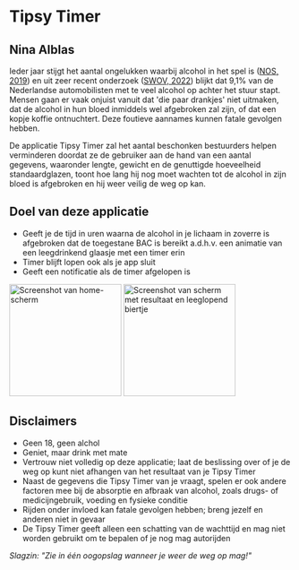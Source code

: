 # Tipsy Timer
## Nina Alblas
Ieder jaar stijgt het aantal ongelukken waarbij alcohol in het spel is ([NOS, 2019](https://nos.nl/artikel/2308458-zorgwekkende-toename-aantal-verkeersdoden-door-alcohol-meer-dan-verdubbeld)) en uit zeer recent onderzoek ([SWOV, 2022](https://swov.nl/nl/nieuws/nederlandse-weggebruikers-europees-perspectief-resultaten-van-het-esra2-onderzoek)) blijkt dat 9,1% van de Nederlandse automobilisten met te veel alcohol op achter het stuur stapt. Mensen gaan er vaak onjuist vanuit dat 'die paar drankjes' niet uitmaken, dat de alcohol in hun bloed inmiddels wel afgebroken zal zijn, of dat een kopje koffie ontnuchtert. Deze foutieve aannames kunnen fatale gevolgen hebben.

De applicatie Tipsy Timer zal het aantal beschonken bestuurders helpen verminderen doordat ze de gebruiker aan de hand van een aantal gegevens, waaronder lengte, gewicht en de genuttigde hoeveelheid standaardglazen, toont hoe lang hij nog moet wachten tot de alcohol in zijn bloed is afgebroken en hij weer veilig de weg op kan.

## Doel van deze applicatie
* Geeft je de tijd in uren waarna de alcohol in je lichaam in zoverre is afgebroken dat de toegestane BAC is bereikt a.d.h.v. een animatie van een leegdrinkend glaasje met een timer erin
* Timer blijft lopen ook als je app sluit
* Geeft een notificatie als de timer afgelopen is

<img src="doc/Home-Screen" alt="Screenshot van home-scherm" width="200"/>
<img src="doc/Beer-Level" alt="Screenshot van scherm met resultaat en leeglopend biertje" width="200"/>

## Disclaimers
* Geen 18, geen alchol
* Geniet, maar drink met mate
* Vertrouw niet volledig op deze applicatie; laat de beslissing over of je de weg op kunt niet afhangen van het resultaat van je Tipsy Timer
* Naast de gegevens die Tipsy Timer van je vraagt, spelen er ook andere factoren mee bij de absorptie en afbraak van alcohol, zoals drugs- of medicijngebruik, voeding en fysieke conditie
* Rijden onder invloed kan fatale gevolgen hebben; breng jezelf en anderen niet in gevaar
* De Tipsy Timer geeft alleen een schatting van de wachttijd en mag niet worden gebruikt om te bepalen of je nog mag autorijden

*Slagzin: "Zie in één oogopslag wanneer je weer de weg op mag!"*
